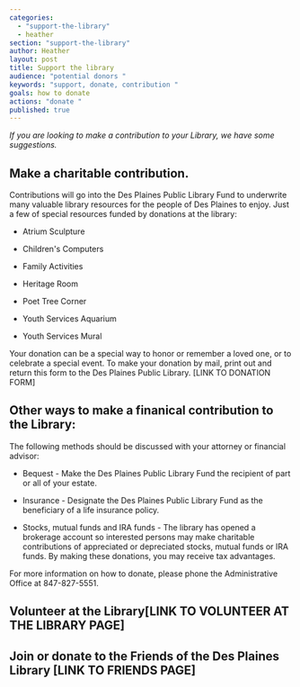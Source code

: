 ```yaml
---
categories: 
  - "support-the-library"
  - heather
section: "support-the-library"
author: Heather
layout: post
title: Support the library
audience: "potential donors "
keywords: "support, donate, contribution "
goals: how to donate
actions: "donate "
published: true
---
```


_If you are looking to make a contribution to your Library, we have some suggestions._

## Make a charitable contribution. 
Contributions will go into the Des Plaines Public Library Fund to underwrite many valuable library resources for the people of Des Plaines to enjoy. Just a few of special resources funded by donations at the library:

- Atrium Sculpture

- Children's Computers

- Family Activities

- Heritage Room

- Poet Tree Corner

- Youth Services Aquarium

- Youth Services Mural

Your donation can be a special way to honor or remember a loved one, or to celebrate a special event. To make your donation by mail, print out and return this form to the Des Plaines Public Library. [LINK TO DONATION FORM]

## Other ways to make a finanical contribution to the Library:

The following methods should be discussed with your attorney or financial advisor:

- Bequest - Make the Des Plaines Public Library Fund the recipient of part or all of your estate.

- Insurance - Designate the Des Plaines Public Library Fund as the beneficiary of a life insurance policy.

- Stocks, mutual funds and IRA funds - The library has opened a brokerage account so interested persons may make charitable contributions of appreciated or depreciated stocks, mutual funds or IRA funds. By making these donations, you may receive tax advantages.

For more information on how to donate, please phone the Administrative Office at 847-827-5551. 

## Volunteer at the Library[LINK TO VOLUNTEER AT THE LIBRARY PAGE] 

## Join or donate to the  Friends of the Des Plaines Library [LINK TO FRIENDS PAGE]